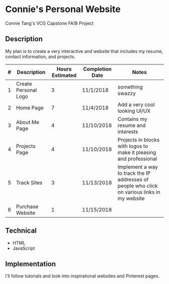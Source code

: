 # Connie's Personal Website

Connie Tang's VCG Capstone FA18 Project
## Description
My plan is to create a very interactive and  website that includes my resume, contact information, and projects.  

| #  | Description          | Hours Estimated | Completion Date | Notes |
| - | --------------------  | --------------- | --------------- | ----- |
| 1 | Create Personal Logo  | 3               | 11/1/2018       | something swazzy | 
| 2 | Home Page             | 7               | 11/4/2018       | Add a very cool looking UI/UX | 
| 3 | About Me Page         | 4               | 11/10/2018      | Contains my resume and interests |
| 4 | Projects Page         | 4               | 11/10/2018      | Projects in blocks with logos to make it pleasing and professional | 
| 5 | Track Sites           | 3               | 11/13/2018      | Implement a way to track the IP addresses of people who click on various links in my website | 
| 6 | Purchase Website      | 1               | 11/15/2018      |      |

## Technical 
  - HTML
  - JavaScript

## Implementation 
I'll follow tutorials and look into inspirational websites and Pinterest pages. 
